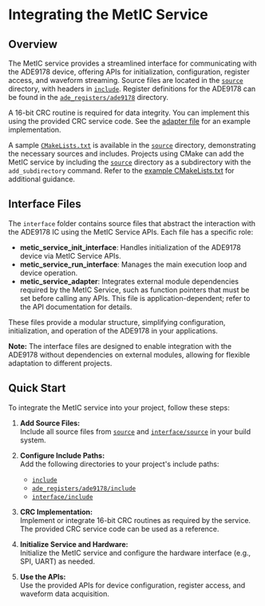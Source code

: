# Integrating the MetIC Service

## Overview

The MetIC service provides a streamlined interface for communicating with the ADE9178 device, offering APIs for initialization, configuration, register access, and waveform streaming. Source files are located in the [`source`](source) directory, with headers in [`include`](include). Register definitions for the ADE9178 can be found in the [`ade_registers/ade9178`](https://github.com/adi-innersource/emfrm-ade-registers/tree/development/ade9178/include) directory.

A 16-bit CRC routine is required for data integrity. You can implement this using the provided CRC service code. See the [adapter file](interface/source/metic_service_adapter.c) for an example implementation.

A sample [`CMakeLists.txt`](source/CMakeLists.txt) is available in the [`source`](source) directory, demonstrating the necessary sources and includes. Projects using CMake can add the MetIC service by including the [`source`](source) directory as a subdirectory with the `add_subdirectory` command. Refer to the [example CMakeLists.txt](example/project/CMakeLists.txt) for additional guidance.

## Interface Files

The `interface` folder contains source files that abstract the interaction with the ADE9178 IC using the MetIC Service APIs. Each file has a specific role:

- **metic_service_init_interface**: Handles initialization of the ADE9178 device via MetIC Service APIs.
- **metic_service_run_interface**: Manages the main execution loop and device operation.
- **metic_service_adapter**: Integrates external module dependencies required by the MetIC Service, such as function pointers that must be set before calling any APIs. This file is application-dependent; refer to the API documentation for details.

These files provide a modular structure, simplifying configuration, initialization, and operation of the ADE9178 in your applications.

**Note:** The interface files are designed to enable integration with the ADE9178 without dependencies on external modules, allowing for flexible adaptation to different projects.

## Quick Start

To integrate the MetIC service into your project, follow these steps:

1. **Add Source Files:**  
    Include all source files from [`source`](source) and [`interface/source`](interface/source) in your build system.

2. **Configure Include Paths:**  
    Add the following directories to your project's include paths:
    - [`include`](include)
    - [`ade_registers/ade9178/include`](https://github.com/adi-innersource/emfrm-ade-registers/tree/development/ade9178/include)
    - [`interface/include`](interface/include)

3. **CRC Implementation:**  
    Implement or integrate 16-bit CRC routines as required by the service. The provided CRC service code can be used as a reference.

4. **Initialize Service and Hardware:**  
    Initialize the MetIC service and configure the hardware interface (e.g., SPI, UART) as needed. 

5. **Use the APIs:**  
    Use the provided APIs for device configuration, register access, and waveform data acquisition.

